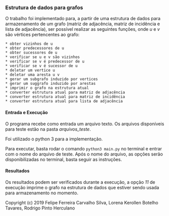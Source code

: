 ### Estrutura de dados para grafos

O trabalho foi implementado para, a partir de uma estrutura de dados para armazenamento de um grafo (matriz de adjacência, matriz de incidência e lista de adjacência), ser possível realizar as seguintes funções, onde *u* e *v* são vértices pertencentes ao grafo:

	* obter vizinhos de u
	* obter predecessores de u
	* obter sucessores de u
	* verificar se u e v são vizinhos
	* verificar se v é predecessor de u
	* verificar se v é sucessor de u
	* deletar um vertice u
	* deletar uma aresta u v
	* gerar um subgrafo induzido por vertices
	* gerar um suggrafo induzido por arestas
	* imprimir o grafo na estrutura atual
	* converter estrutura atual para matriz de adjacência
	* converter estrutura atual para matriz de incidência
	* converter estrutura atual para lista de adjacência

#### Entrada e Execução

O programa recebe como entrada um arquivo texto. Os arquivos disponíveis para teste estão na pasta *arquivos_teste*.

Foi utilizado o python 3 para a implementação.

Para executar, basta rodar o comando `python3 main.py` no terminal e entrar com o nome do arquivo de teste. Após o nome do arquivo, as opções serão disponibilizadas no terminal, basta seguir as instruções.

#### Resultados

Os resultados podem ser verificados durante a execução, a opção *11* de execução imprime o grafo na estrutura de dados que estiver sendo usada para armazenamento no momento.

Copyright (c) 2019 Felipe Ferreira Carvalho Silva, Lorena Kerollen Botelho Tavares, Rodrigo Pinto Herculano